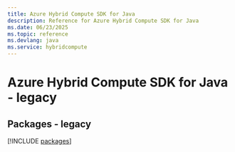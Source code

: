 ```yaml
---
title: Azure Hybrid Compute SDK for Java
description: Reference for Azure Hybrid Compute SDK for Java
ms.date: 06/23/2025
ms.topic: reference
ms.devlang: java
ms.service: hybridcompute
---
```

# Azure Hybrid Compute SDK for Java - legacy
## Packages - legacy
[!INCLUDE [packages](hybrid-compute-index.md)]